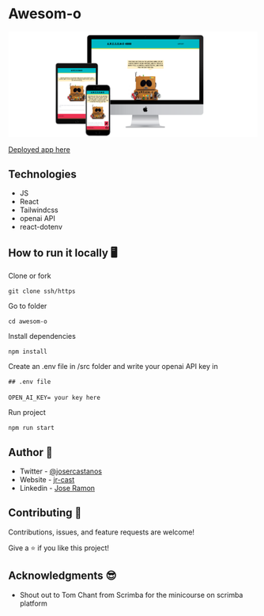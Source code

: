 # Awesom-o

![cover](./src/assets/3-devices-black.png)

[Deployed app here](https://awesom-o.netlify.app/) 

## Technologies

* JS
* React
* Tailwindcss
* openai API
* react-dotenv

## How to run it locally 🖥️

Clone or fork
```
git clone ssh/https
```

Go to folder 
```
cd awesom-o
```

Install dependencies
```
npm install
```

Create an .env file in /src folder and write your openai API key in
```
## .env file

OPEN_AI_KEY= your key here

```

Run project
```
npm run start
```

## Author 👤 

* Twitter - [@josercastanos](https://twitter.com/josercastanos)
* Website - [jr-cast](https://jr-cast.dev)
* Linkedin - [Jose Ramon](https://www.linkedin.com/in/josercastanos/)

## Contributing 🤝 

Contributions, issues, and feature requests are welcome!

Give a ⭐ if you like this project!

## Acknowledgments 😎

* Shout out to Tom Chant from Scrimba for the minicourse on scrimba platform